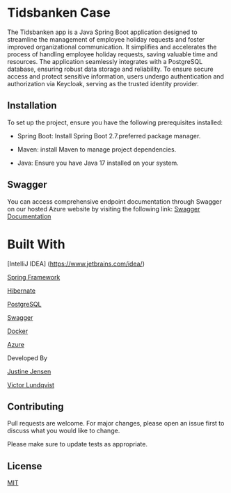 # Tidsbanken Case 

The Tidsbanken app is a Java Spring Boot application designed to streamline the management of employee holiday requests and foster improved organizational communication. It simplifies and accelerates the process of handling employee holiday requests, saving valuable time and resources. The application seamlessly integrates with a PostgreSQL database, ensuring robust data storage and reliability. To ensure secure access and protect sensitive information, users undergo authentication and authorization via Keycloak, serving as the trusted identity provider.

## Installation

To set up the project, ensure you have the following prerequisites installed:

- Spring Boot: Install Spring Boot 2.7.preferred package manager.

- Maven: install Maven to manage project dependencies.

- Java: Ensure you have Java 17 installed on your system. 

## Swagger
You can access comprehensive endpoint documentation through Swagger on our hosted Azure website by visiting the following link: [Swagger Documentation](https://tbanken.azurewebsites.net/swagger-ui/index.html#/) 

# Built With
[IntelliJ IDEA] (https://www.jetbrains.com/idea/)

[Spring Framework](https://spring.io/)

[Hibernate](https://hibernate.org/)

[PostgreSQL](https://www.postgresql.org/)

[Swagger](https://swagger.io/)

[Docker](https://www.docker.com/)

[Azure](https://portal.azure.com)

Developed By

[Justine Jensen](
JustineJensen)

[Victor Lundqvist](victorlun)


## Contributing

Pull requests are welcome. For major changes, please open an issue first
to discuss what you would like to change.

Please make sure to update tests as appropriate.

## License

[MIT](https://choosealicense.com/licenses/mit/)
